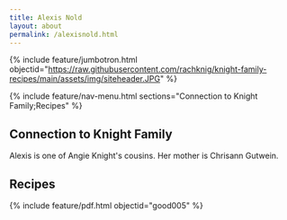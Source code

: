 ```yaml
---
title: Alexis Nold
layout: about
permalink: /alexisnold.html
---
```


{% include feature/jumbotron.html objectid="https://raw.githubusercontent.com/rachknig/knight-family-recipes/main/assets/img/siteheader.JPG" %}

{% include feature/nav-menu.html sections="Connection to Knight Family;Recipes" %}

## Connection to Knight Family

Alexis is one of Angie Knight's cousins. Her mother is Chrisann Gutwein.

## Recipes

{% include feature/pdf.html objectid="good005" %}
